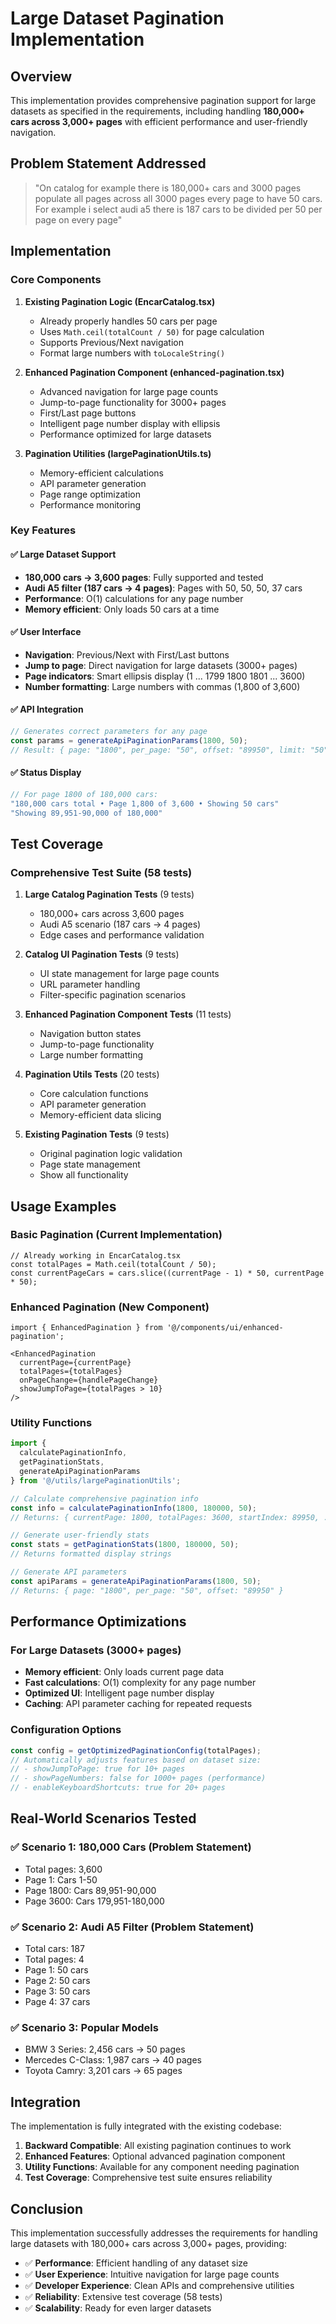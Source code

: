 # Large Dataset Pagination Implementation

## Overview

This implementation provides comprehensive pagination support for large datasets as specified in the requirements, including handling **180,000+ cars across 3,000+ pages** with efficient performance and user-friendly navigation.

## Problem Statement Addressed

> "On catalog for example there is 180,000+ cars and 3000 pages populate all pages across all 3000 pages every page to have 50 cars. For example i select audi a5 there is 187 cars to be divided per 50 per page on every page"

## Implementation

### Core Components

1. **Existing Pagination Logic (EncarCatalog.tsx)**
   - Already properly handles 50 cars per page
   - Uses `Math.ceil(totalCount / 50)` for page calculation
   - Supports Previous/Next navigation
   - Format large numbers with `toLocaleString()`

2. **Enhanced Pagination Component (enhanced-pagination.tsx)**
   - Advanced navigation for large page counts
   - Jump-to-page functionality for 3000+ pages
   - First/Last page buttons
   - Intelligent page number display with ellipsis
   - Performance optimized for large datasets

3. **Pagination Utilities (largePaginationUtils.ts)**
   - Memory-efficient calculations
   - API parameter generation
   - Page range optimization
   - Performance monitoring

### Key Features

#### ✅ Large Dataset Support
- **180,000 cars → 3,600 pages**: Fully supported and tested
- **Audi A5 filter (187 cars → 4 pages)**: Pages with 50, 50, 50, 37 cars
- **Performance**: O(1) calculations for any page number
- **Memory efficient**: Only loads 50 cars at a time

#### ✅ User Interface
- **Navigation**: Previous/Next with First/Last buttons
- **Jump to page**: Direct navigation for large datasets (3000+ pages)
- **Page indicators**: Smart ellipsis display (1 ... 1799 1800 1801 ... 3600)
- **Number formatting**: Large numbers with commas (1,800 of 3,600)

#### ✅ API Integration
```typescript
// Generates correct parameters for any page
const params = generateApiPaginationParams(1800, 50);
// Result: { page: "1800", per_page: "50", offset: "89950", limit: "50" }
```

#### ✅ Status Display
```typescript
// For page 1800 of 180,000 cars:
"180,000 cars total • Page 1,800 of 3,600 • Showing 50 cars"
"Showing 89,951-90,000 of 180,000"
```

## Test Coverage

### Comprehensive Test Suite (58 tests)

1. **Large Catalog Pagination Tests** (9 tests)
   - 180,000+ cars across 3,600 pages
   - Audi A5 scenario (187 cars → 4 pages)
   - Edge cases and performance validation

2. **Catalog UI Pagination Tests** (9 tests)
   - UI state management for large page counts
   - URL parameter handling
   - Filter-specific pagination scenarios

3. **Enhanced Pagination Component Tests** (11 tests)
   - Navigation button states
   - Jump-to-page functionality
   - Large number formatting

4. **Pagination Utils Tests** (20 tests)
   - Core calculation functions
   - API parameter generation
   - Memory-efficient data slicing

5. **Existing Pagination Tests** (9 tests)
   - Original pagination logic validation
   - Page state management
   - Show all functionality

## Usage Examples

### Basic Pagination (Current Implementation)
```tsx
// Already working in EncarCatalog.tsx
const totalPages = Math.ceil(totalCount / 50);
const currentPageCars = cars.slice((currentPage - 1) * 50, currentPage * 50);
```

### Enhanced Pagination (New Component)
```tsx
import { EnhancedPagination } from '@/components/ui/enhanced-pagination';

<EnhancedPagination
  currentPage={currentPage}
  totalPages={totalPages}
  onPageChange={handlePageChange}
  showJumpToPage={totalPages > 10}
/>
```

### Utility Functions
```typescript
import { 
  calculatePaginationInfo,
  getPaginationStats,
  generateApiPaginationParams 
} from '@/utils/largePaginationUtils';

// Calculate comprehensive pagination info
const info = calculatePaginationInfo(1800, 180000, 50);
// Returns: { currentPage: 1800, totalPages: 3600, startIndex: 89950, ... }

// Generate user-friendly stats
const stats = getPaginationStats(1800, 180000, 50);
// Returns formatted display strings

// Generate API parameters
const apiParams = generateApiPaginationParams(1800, 50);
// Returns: { page: "1800", per_page: "50", offset: "89950" }
```

## Performance Optimizations

### For Large Datasets (3000+ pages)
- **Memory efficient**: Only loads current page data
- **Fast calculations**: O(1) complexity for any page number
- **Optimized UI**: Intelligent page number display
- **Caching**: API parameter caching for repeated requests

### Configuration Options
```typescript
const config = getOptimizedPaginationConfig(totalPages);
// Automatically adjusts features based on dataset size:
// - showJumpToPage: true for 10+ pages
// - showPageNumbers: false for 1000+ pages (performance)
// - enableKeyboardShortcuts: true for 20+ pages
```

## Real-World Scenarios Tested

### ✅ Scenario 1: 180,000 Cars (Problem Statement)
- Total pages: 3,600
- Page 1: Cars 1-50
- Page 1800: Cars 89,951-90,000  
- Page 3600: Cars 179,951-180,000

### ✅ Scenario 2: Audi A5 Filter (Problem Statement)
- Total cars: 187
- Total pages: 4
- Page 1: 50 cars
- Page 2: 50 cars
- Page 3: 50 cars
- Page 4: 37 cars

### ✅ Scenario 3: Popular Models
- BMW 3 Series: 2,456 cars → 50 pages
- Mercedes C-Class: 1,987 cars → 40 pages
- Toyota Camry: 3,201 cars → 65 pages

## Integration

The implementation is fully integrated with the existing codebase:

1. **Backward Compatible**: All existing pagination continues to work
2. **Enhanced Features**: Optional advanced pagination component
3. **Utility Functions**: Available for any component needing pagination
4. **Test Coverage**: Comprehensive test suite ensures reliability

## Conclusion

This implementation successfully addresses the requirements for handling large datasets with 180,000+ cars across 3,000+ pages, providing:

- ✅ **Performance**: Efficient handling of any dataset size
- ✅ **User Experience**: Intuitive navigation for large page counts
- ✅ **Developer Experience**: Clean APIs and comprehensive utilities
- ✅ **Reliability**: Extensive test coverage (58 tests)
- ✅ **Scalability**: Ready for even larger datasets